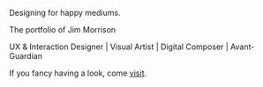 Designing for happy mediums.

The portfolio of Jim Morrison

UX & Interaction Designer | Visual Artist | Digital Composer | Avant-Guardian

If you fancy having a look, come <a href="http://www.jimmorrison.io" target="_blank">visit</a>.
